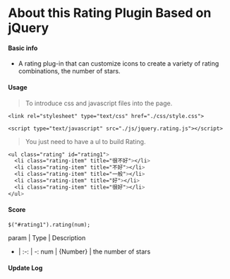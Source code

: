 # About this Rating Plugin Based on jQuery

#### Basic info

* A rating plug-in that can customize icons to create a variety of rating combinations, the number of stars.


#### Usage

> To introduce css and javascript files into the page.

`<link rel="stylesheet" type="text/css" href="./css/style.css">`

`<script type="text/javascript" src="./js/jquery.rating.js"></script>`

> You just need to have a ul to build Rating.

```css
<ul class="rating" id="rating1">
  <li class="rating-item" title="很不好"></li>
  <li class="rating-item" title="不好"></li>
  <li class="rating-item" title="一般"></li>
  <li class="rating-item" title="好"></li>
  <li class="rating-item" title="很好"></li>   
</ul>
```

#### Score

`$("#rating1").rating(num);`

param | Type | Description 
- | :-: | -: 
num | {Number} | the number of stars 

#### Update Log